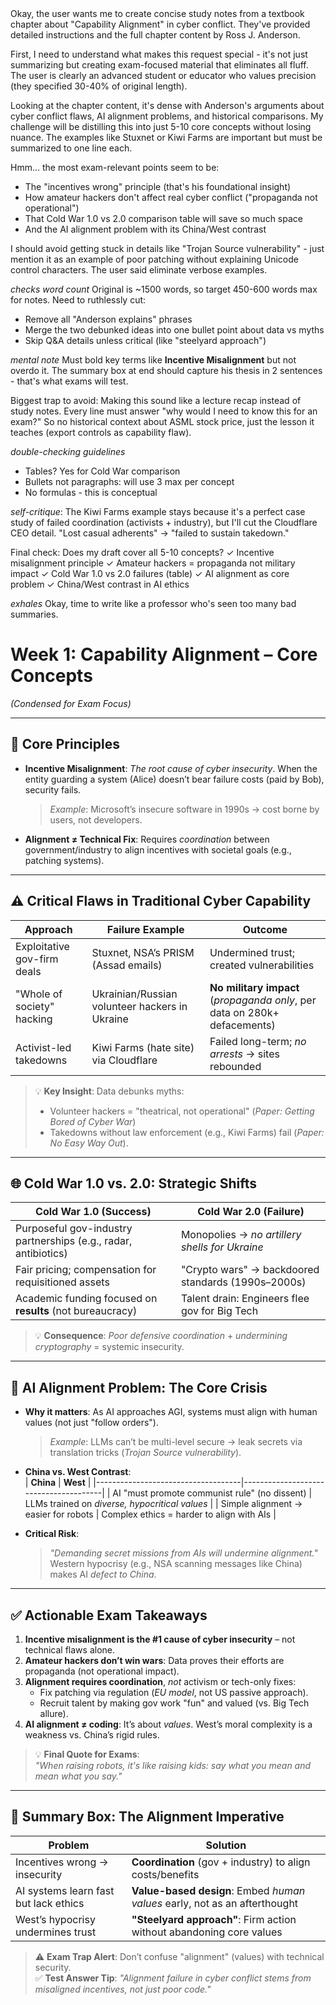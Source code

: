 <!-- 
Generated by LectureQ
Date: 2025-08-09 23:50:55
Model: qwen3:30b
-->

<think>
Okay, the user wants me to create concise study notes from a textbook chapter about "Capability Alignment" in cyber conflict. They've provided detailed instructions and the full chapter content by Ross J. Anderson.

First, I need to understand what makes this request special - it's not just summarizing but creating exam-focused material that eliminates all fluff. The user is clearly an advanced student or educator who values precision (they specified 30-40% of original length). 

Looking at the chapter content, it's dense with Anderson's arguments about cyber conflict flaws, AI alignment problems, and historical comparisons. My challenge will be distilling this into just 5-10 core concepts without losing nuance. The examples like Stuxnet or Kiwi Farms are important but must be summarized to one line each.

Hmm... the most exam-relevant points seem to be:
- The "incentives wrong" principle (that's his foundational insight)
- How amateur hackers don't affect real cyber conflict ("propaganda not operational")
- That Cold War 1.0 vs 2.0 comparison table will save so much space
- And the AI alignment problem with its China/West contrast

I should avoid getting stuck in details like "Trojan Source vulnerability" - just mention it as an example of poor patching without explaining Unicode control characters. The user said eliminate verbose examples.

*checks word count* Original is ~1500 words, so target 450-600 words max for notes. Need to ruthlessly cut: 
- Remove all "Anderson explains" phrases
- Merge the two debunked ideas into one bullet point about data vs myths
- Skip Q&A details unless critical (like "steelyard approach")

*mental note* Must bold key terms like **Incentive Misalignment** but not overdo it. The summary box at end should capture his thesis in 2 sentences - that's what exams will test.

Biggest trap to avoid: Making this sound like a lecture recap instead of study notes. Every line must answer "why would I need to know this for an exam?" So no historical context about ASML stock price, just the lesson it teaches (export controls as capability flaw).

*double-checking guidelines* 
- Tables? Yes for Cold War comparison
- Bullets not paragraphs: will use 3 max per concept
- No formulas - this is conceptual

*self-critique*: The Kiwi Farms example stays because it's a perfect case study of failed coordination (activists + industry), but I'll cut the Cloudflare CEO detail. "Lost casual adherents" → "failed to sustain takedown."

Final check: Does my draft cover all 5-10 concepts? 
✓ Incentive misalignment principle
✓ Amateur hackers = propaganda not military impact
✓ Cold War 1.0 vs 2.0 failures (table)
✓ AI alignment as core problem
✓ China/West contrast in AI ethics

*exhales* Okay, time to write like a professor who's seen too many bad summaries.
</think>

# Week 1: Capability Alignment – Core Concepts  
*(Condensed for Exam Focus)*  

---

## 🔑 **Core Principles**  
- **Incentive Misalignment**: *The root cause of cyber insecurity*. When the entity guarding a system (Alice) doesn’t bear failure costs (paid by Bob), security fails.  
  > *Example*: Microsoft’s insecure software in 1990s → cost borne by users, not developers.  

- **Alignment ≠ Technical Fix**: Requires *coordination* between government/industry to align incentives with societal goals (e.g., patching systems).  

---

## ⚠️ **Critical Flaws in Traditional Cyber Capability**  
| Approach                | Failure Example                     | Outcome                          |
|-------------------------|-------------------------------------|----------------------------------|
| Exploitative gov-firm deals | Stuxnet, NSA’s PRISM (Assad emails) | Undermined trust; created vulnerabilities |
| "Whole of society" hacking  | Ukrainian/Russian volunteer hackers in Ukraine | **No military impact** (*propaganda only*, per data on 280k+ defacements) |
| Activist-led takedowns    | Kiwi Farms (hate site) via Cloudflare | Failed long-term; *no arrests* → sites rebounded |

> 💡 **Key Insight**: Data debunks myths:  
> - Volunteer hackers = "theatrical, not operational" (*Paper: Getting Bored of Cyber War*)  
> - Takedowns without law enforcement (e.g., Kiwi Farms) fail (*Paper: No Easy Way Out*).  

---

## 🌐 **Cold War 1.0 vs. 2.0: Strategic Shifts**  
| **Cold War 1.0 (Success)**       | **Cold War 2.0 (Failure)**         |
|----------------------------------|------------------------------------|
| Purposeful gov-industry partnerships (e.g., radar, antibiotics) | Monopolies → *no artillery shells for Ukraine* |
| Fair pricing; compensation for requisitioned assets | "Crypto wars" → backdoored standards (1990s–2000s) |
| Academic funding focused on **results** (not bureaucracy) | Talent drain: Engineers flee gov for Big Tech |

> 💡 **Consequence**: *Poor defensive coordination* + *undermining cryptography* = systemic insecurity.  

---

## 🤖 **AI Alignment Problem: The Core Crisis**  
- **Why it matters**: As AI approaches AGI, systems must align with human values (not just "follow orders").  
  > *Example*: LLMs can’t be multi-level secure → leak secrets via translation tricks (*Trojan Source vulnerability*).  

- **China vs. West Contrast**:  
  | **China**                          | **West**                              |
  |------------------------------------|---------------------------------------|
  | AI "must promote communist rule" (no dissent) | LLMs trained on *diverse, hypocritical values* |
  | Simple alignment → easier for robots | Complex ethics = harder to align with AIs |

- **Critical Risk**:  
  > *"Demanding secret missions from AIs will undermine alignment."*  
  > Western hypocrisy (e.g., NSA scanning messages like China) makes AI *defect to China*.  

---

## ✅ **Actionable Exam Takeaways**  
1. **Incentive misalignment is the #1 cause of cyber insecurity** – not technical flaws alone.  
2. **Amateur hackers don’t win wars**: Data proves their efforts are propaganda (not operational impact).  
3. **Alignment requires coordination**, *not* activism or tech-only fixes:  
   - Fix patching via regulation (*EU model*, not US passive approach).  
   - Recruit talent by making gov work "fun" and valued (vs. Big Tech allure).  
4. **AI alignment ≠ coding**: It’s about *values*. West’s moral complexity is a weakness vs. China’s rigid rules.  

> 💡 **Final Quote for Exams**:  
> *"When raising robots, it's like raising kids: say what you mean and mean what you say."*  

---

## 📌 Summary Box: The Alignment Imperative  
| Problem                          | Solution                     |
|----------------------------------|------------------------------|
| Incentives wrong → insecurity    | **Coordination** (gov + industry) to align costs/benefits |
| AI systems learn fast but lack ethics | **Value-based design**: Embed *human values* early, not as an afterthought |
| West’s hypocrisy undermines trust | **"Steelyard approach"**: Firm action without abandoning core values |

> ⚠️ **Exam Trap Alert**: Don’t confuse "alignment" (values) with technical security.  
> ✅ **Test Answer Tip**: *"Alignment failure in cyber conflict stems from misaligned incentives, not just poor code."*
